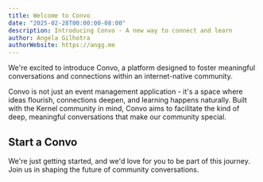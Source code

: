 ```yaml
---
title: Welcome to Convo
date: "2025-02-28T00:00:00-08:00"
description: Introducing Convo - A new way to connect and learn
author: Angela Gilhotra
authorWebsite: https://angg.me
---
```


We're excited to introduce Convo, a platform designed to foster meaningful conversations and connections within an internet-native community.

Convo is not just an event management application - it's a space where ideas flourish, connections deepen, and learning happens naturally. Built with the Kernel community in mind, Convo aims to facilitate the kind of deep, meaningful conversations that make our community special.

## Start a Convo

We're just getting started, and we'd love for you to be part of this journey. Join us in shaping the future of community conversations.
